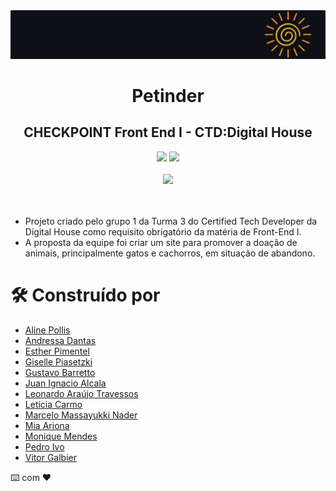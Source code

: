 <div align="right"> <img src="https://github.com/lipollis/Imagens-Git/blob/main/banner_assinatura.svg"/> </div>

<h1 align="center"> Petinder </h1>
<h2 align="center"> CHECKPOINT Front End I - CTD:Digital House </h2>

<div align="center">
  <img src="https://cdn.jsdelivr.net/gh/devicons/devicon/icons/html5/html5-original-wordmark.svg" width="50px"/>
  <img src="https://cdn.jsdelivr.net/gh/devicons/devicon/icons/css3/css3-original-wordmark.svg" width="50px"/>
  <br>
  <br>
  <a href="https://lipollis.github.io/DH-FrontEndI-Checkpoint/"><img src="https://img.shields.io/badge/website-000000?style=for-the-badge&logo=About.me&logoColor=white" /></a>
</div>
<br>
<br>

- Projeto criado pelo grupo 1 da Turma 3 do Certified Tech Developer da Digital House como requisito obrigatório da matéria de Front-End I.
- A proposta da equipe foi criar um site para promover a doação de animais, principalmente gatos e cachorros, em situação de abandono.


# 🛠️ Construído por
<ul>
    <li><a href="https://github.com/lipollis"> Aline Pollis </a></li>
    <li><a href=""> Andressa Dantas </a></li>
    <li><a href="https://github.com/EstherPimentel"> Esther Pimentel </a></li>
    <li><a href="https://github.com/GisellePiasetzki"> Giselle Piasetzki </a></li>
    <li><a href="https://github.com/gustavobarretto"> Gustavo Barretto </a></li>
    <li><a href="https://github.com/mandril29"> Juan Ignacio Alcala </a></li>
    <li><a href="https://github.com/leonardo-at"> Leonardo Araújo Travessos </a></li>
    <li><a href="https://github.com/liacarmo"> Letícia Carmo </a></li>
    <li><a href="https://github.com/marcelonader"> Marcelo Massayukki Nader </a></li>
    <li><a href="https://github.com/mia-arjona"> Mia Arjona </a></li>
    <li><a href="https://github.com/Monique36"> Monique Mendes </a></li>
    <li><a href="https://github.com/pedroisb"> Pedro Ivo </a></li>
    <li><a href="https://github.com/VitorGalbier"> Vitor Galbier </a></li>
</ul>


⌨️ com ❤️ 
